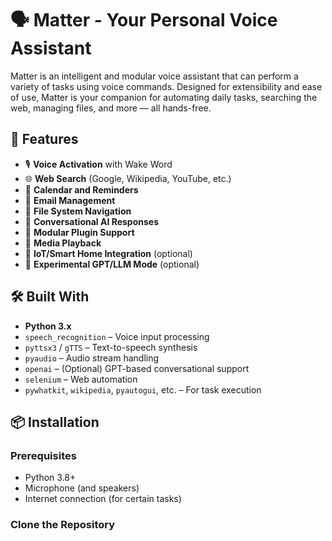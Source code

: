 # 🗣️ Matter - Your Personal Voice Assistant

Matter is an intelligent and modular voice assistant that can perform a variety of tasks using voice commands. Designed for extensibility and ease of use, Matter is your companion for automating daily tasks, searching the web, managing files, and more — all hands-free.

## 🚀 Features

- 🎙️ **Voice Activation** with Wake Word
- 🌐 **Web Search** (Google, Wikipedia, YouTube, etc.)
- 📅 **Calendar and Reminders**
- 📧 **Email Management**
- 📂 **File System Navigation**
- 🧠 **Conversational AI Responses**
- 🔌 **Modular Plugin Support**
- 🎵 **Media Playback**
- 🏡 **IoT/Smart Home Integration** (optional)
- 🧪 **Experimental GPT/LLM Mode** (optional)

## 🛠️ Built With

- **Python 3.x**
- `speech_recognition` – Voice input processing
- `pyttsx3` / `gTTS` – Text-to-speech synthesis
- `pyaudio` – Audio stream handling
- `openai` – (Optional) GPT-based conversational support
- `selenium` – Web automation
- `pywhatkit`, `wikipedia`, `pyautogui`, etc. – For task execution

## 📦 Installation

### Prerequisites

- Python 3.8+
- Microphone (and speakers)
- Internet connection (for certain tasks)

### Clone the Repository

```bash

